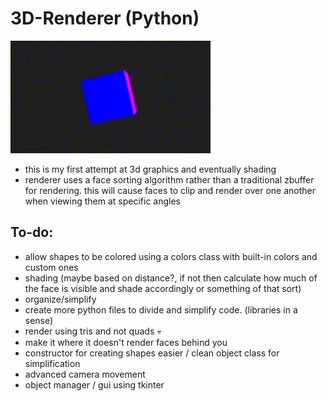 # 3D-Renderer (Python)
 ![alt text](https://github.com/Snayck/3D-Renderer/blob/main/cubeSpin.gif?raw=true)
- this is my first attempt at 3d graphics and eventually shading
- renderer uses a face sorting algorithm rather than a traditional zbuffer for rendering. this will cause faces to clip and render over one another when viewing them at specific angles
## To-do:
- allow shapes to be colored using a colors class with built-in colors and custom ones
- shading (maybe based on distance?, if not then calculate how much of the face is visible and shade accordingly or something of that sort)
- organize/simplify
- create more python files to divide and simplify code. (libraries in a sense)
- render using tris and not quads 💀
- make it where it doesn't render faces behind you
- constructor for creating shapes easier / clean object class for simplification
- advanced camera movement
- object manager / gui using tkinter

